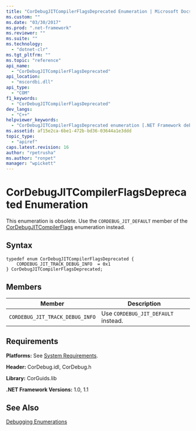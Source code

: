 ```yaml
---
title: "CorDebugJITCompilerFlagsDeprecated Enumeration | Microsoft Docs"
ms.custom: ""
ms.date: "03/30/2017"
ms.prod: ".net-framework"
ms.reviewer: ""
ms.suite: ""
ms.technology: 
  - "dotnet-clr"
ms.tgt_pltfrm: ""
ms.topic: "reference"
api_name: 
  - "CorDebugJITCompilerFlagsDeprecated"
api_location: 
  - "mscordbi.dll"
api_type: 
  - "COM"
f1_keywords: 
  - "CorDebugJITCompilerFlagsDeprecated"
dev_langs: 
  - "C++"
helpviewer_keywords: 
  - "CorDebugJITCompilerFlagsDeprecated enumeration [.NET Framework debugging]"
ms.assetid: af15e2ca-6be1-472b-bd36-03644a1e3ddd
topic_type: 
  - "apiref"
caps.latest.revision: 16
author: "rpetrusha"
ms.author: "ronpet"
manager: "wpickett"
---
```

# CorDebugJITCompilerFlagsDeprecated Enumeration
This enumeration is obsolete. Use the `CORDEBUG_JIT_DEFAULT` member of the [CorDebugJITCompilerFlags](../../../../docs/framework/unmanaged-api/debugging/cordebugjitcompilerflags-enumeration.md) enumeration instead.  
  
## Syntax  
  
```  
typedef enum CorDebugJITCompilerFlagsDeprecated {  
    CORDEBUG_JIT_TRACK_DEBUG_INFO  = 0x1  
} CorDebugJITCompilerFlagsDeprecated;  
```  
  
## Members  
  
|Member|Description|  
|------------|-----------------|  
|`CORDEBUG_JIT_TRACK_DEBUG_INFO`|Use `CORDEBUG_JIT_DEFAULT` instead.|  
  
## Requirements  
 **Platforms:** See [System Requirements](../../../../docs/framework/get-started/system-requirements.md).  
  
 **Header:** CorDebug.idl, CorDebug.h  
  
 **Library:** CorGuids.lib  
  
 **.NET Framework Versions:** 1.0, 1.1  
  
## See Also  
 [Debugging Enumerations](../../../../docs/framework/unmanaged-api/debugging/debugging-enumerations.md)